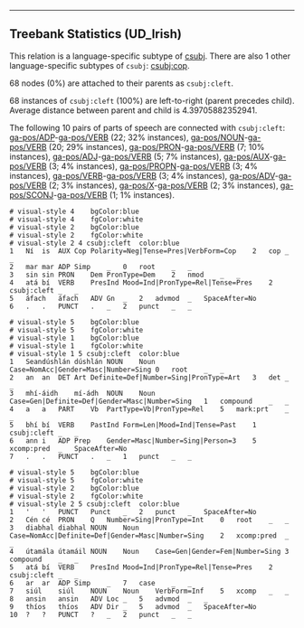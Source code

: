 

--------------------------------------------------------------------------------

## Treebank Statistics (UD_Irish)

This relation is a language-specific subtype of [csubj]().
There are also 1 other language-specific subtypes of `csubj`: [csubj:cop]().

68 nodes (0%) are attached to their parents as `csubj:cleft`.

68 instances of `csubj:cleft` (100%) are left-to-right (parent precedes child).
Average distance between parent and child is 4.39705882352941.

The following 10 pairs of parts of speech are connected with `csubj:cleft`: [ga-pos/ADP]()-[ga-pos/VERB]() (22; 32% instances), [ga-pos/NOUN]()-[ga-pos/VERB]() (20; 29% instances), [ga-pos/PRON]()-[ga-pos/VERB]() (7; 10% instances), [ga-pos/ADJ]()-[ga-pos/VERB]() (5; 7% instances), [ga-pos/AUX]()-[ga-pos/VERB]() (3; 4% instances), [ga-pos/PROPN]()-[ga-pos/VERB]() (3; 4% instances), [ga-pos/VERB]()-[ga-pos/VERB]() (3; 4% instances), [ga-pos/ADV]()-[ga-pos/VERB]() (2; 3% instances), [ga-pos/X]()-[ga-pos/VERB]() (2; 3% instances), [ga-pos/SCONJ]()-[ga-pos/VERB]() (1; 1% instances).


~~~ conllu
# visual-style 4	bgColor:blue
# visual-style 4	fgColor:white
# visual-style 2	bgColor:blue
# visual-style 2	fgColor:white
# visual-style 2 4 csubj:cleft	color:blue
1	Ní	is	AUX	Cop	Polarity=Neg|Tense=Pres|VerbForm=Cop	2	cop	_	_
2	mar	mar	ADP	Simp	_	0	root	_	_
3	sin	sin	PRON	Dem	PronType=Dem	2	nmod	_	_
4	atá	bí	VERB	PresInd	Mood=Ind|PronType=Rel|Tense=Pres	2	csubj:cleft	_	_
5	áfach	áfach	ADV	Gn	_	2	advmod	_	SpaceAfter=No
6	.	.	PUNCT	.	_	2	punct	_	_

~~~


~~~ conllu
# visual-style 5	bgColor:blue
# visual-style 5	fgColor:white
# visual-style 1	bgColor:blue
# visual-style 1	fgColor:white
# visual-style 1 5 csubj:cleft	color:blue
1	Seandúshlán	dúshlán	NOUN	Noun	Case=NomAcc|Gender=Masc|Number=Sing	0	root	_	_
2	an	an	DET	Art	Definite=Def|Number=Sing|PronType=Art	3	det	_	_
3	mhí-áidh	mí-ádh	NOUN	Noun	Case=Gen|Definite=Def|Gender=Masc|Number=Sing	1	compound	_	_
4	a	a	PART	Vb	PartType=Vb|PronType=Rel	5	mark:prt	_	_
5	bhí	bí	VERB	PastInd	Form=Len|Mood=Ind|Tense=Past	1	csubj:cleft	_	_
6	ann	i	ADP	Prep	Gender=Masc|Number=Sing|Person=3	5	xcomp:pred	_	SpaceAfter=No
7	.	.	PUNCT	.	_	1	punct	_	_

~~~


~~~ conllu
# visual-style 5	bgColor:blue
# visual-style 5	fgColor:white
# visual-style 2	bgColor:blue
# visual-style 2	fgColor:white
# visual-style 2 5 csubj:cleft	color:blue
1	'	'	PUNCT	Punct	_	2	punct	_	SpaceAfter=No
2	Cén	cé	PRON	Q	Number=Sing|PronType=Int	0	root	_	_
3	diabhal	diabhal	NOUN	Noun	Case=NomAcc|Definite=Def|Gender=Masc|Number=Sing	2	xcomp:pred	_	_
4	útamála	útamáil	NOUN	Noun	Case=Gen|Gender=Fem|Number=Sing	3	compound	_	_
5	atá	bí	VERB	PresInd	Mood=Ind|PronType=Rel|Tense=Pres	2	csubj:cleft	_	_
6	ar	ar	ADP	Simp	_	7	case	_	_
7	siúl	siúl	NOUN	Noun	VerbForm=Inf	5	xcomp	_	_
8	ansin	ansin	ADV	Loc	_	5	advmod	_	_
9	thíos	thíos	ADV	Dir	_	5	advmod	_	SpaceAfter=No
10	?	?	PUNCT	?	_	2	punct	_	_

~~~



